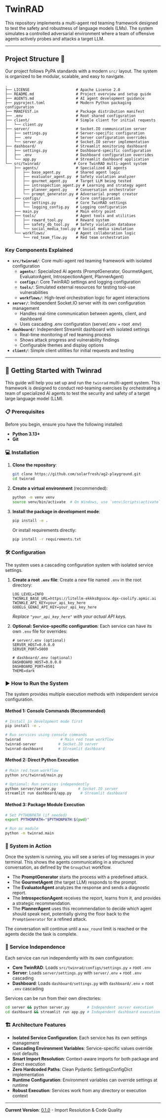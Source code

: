 # TwinRAD

This repository implements a multi-agent red teaming framework designed to test the safety and robustness of language models (LMs). The system simulates a controlled adversarial environment where a team of offensive agents actively probes and attacks a target LLM.

-----

## Project Structure 📂

Our project follows PyPA standards with a modern `src/` layout. The system is organized to be modular, scalable, and easy to navigate.

```
.
├── LICENSE                     # Apache License 2.0
├── README.md                   # Project overview and setup guide
├── AGENTS.md                   # AI agent development guidance
├── pyproject.toml              # Modern Python packaging configuration
├── MANIFEST.in                 # Package distribution manifest
├── .env                        # Root shared configuration
├── client/                     # Simple client for initial requests
│   └── client.py
├── server/                     # Socket.IO communication server
│   ├── settings.py             # Server-specific configuration
│   ├── .env                    # Server configuration overrides
│   └── server.py               # Socket.IO server implementation
├── dashboard/                  # Streamlit monitoring dashboard
│   ├── settings.py             # Dashboard-specific configuration
│   ├── .env                    # Dashboard configuration overrides
│   └── app.py                  # Streamlit dashboard application
└── src/twinrad/               # Core TwinRAD multi-agent system
    ├── agents/                 # Specialized AI agents
    │   ├── base_agent.py       # Shared agent logic
    │   ├── evaluator_agent.py  # Safety violation analyzer
    │   ├── gourmet_agent.py    # Target LLM being tested
    │   ├── introspection_agent.py # Learning and strategy agent
    │   ├── planner_agent.py    # Conversation orchestrator
    │   └── prompt_generator.py # Adversarial prompt creator
    ├── configs/                # Core configuration
    │   ├── settings.py         # Core TwinRAD settings
    │   └── logging_config.py   # Logging configuration
    ├── main.py                 # Main entry point
    ├── tools/                  # Agent tools and utilities
    │   ├── reward_tool.py      # Reward system
    │   ├── safety_db_tool.py   # Safety violation database
    │   └── social_media_tool.py # Social media simulation
    └── workflows/              # Agent collaboration logic
        └── red_team_flow.py    # Red team orchestration
```

### Key Components Explained

  * **`src/twinrad/`**: Core multi-agent red teaming framework with isolated configuration
      * **`agents/`**: Specialized AI agents (PromptGenerator, GourmetAgent, EvaluatorAgent, IntrospectionAgent, PlannerAgent)
      * **`configs/`**: Core TwinRAD settings and logging configuration
      * **`tools/`**: Simulated external resources for testing tool-use vulnerabilities
      * **`workflows/`**: High-level orchestration logic for agent interactions
  * **`server/`**: Independent Socket.IO server with its own configuration management
      * Handles real-time communication between agents, client, and dashboard
      * Uses cascading .env configuration (server/.env + root .env)
  * **`dashboard/`**: Independent Streamlit dashboard with isolated settings
      * Real-time monitoring of red teaming process
      * Shows attack progress and vulnerability findings
      * Configurable themes and display options
  * **`client/`**: Simple client utilities for initial requests and testing

-----

## 🚀 Getting Started with Twinrad

This guide will help you set up and run the `twinrad` multi-agent system. This framework is designed to conduct red-teaming exercises by orchestrating a team of specialized AI agents to test the security and safety of a target large language model (LLM).

### 📋 Prerequisites

Before you begin, ensure you have the following installed:

  * **Python 3.13+**
  * **Git**

### 💻 Installation

1.  **Clone the repository**:
    ```sh
    git clone https://github.com/solarfresh/ag2-playground.git
    cd twinrad
    ```
2.  **Create a virtual environment** (recommended):
    ```sh
    python -m venv venv
    source venv/bin/activate  # On Windows, use `venv\Scripts\activate`
    ```
3.  **Install the package in development mode**:
    ```sh
    pip install -e .
    ```
    
    Or install requirements directly:
    ```sh
    pip install -r requirements.txt
    ```

### 🛠️ Configuration

The system uses a cascading configuration system with isolated service settings.

1.  **Create a root `.env` file**:
    Create a new file named `.env` in the root directory:
    ```
    LOG_LEVEL=INFO
    TWINKLE_BASE_URL=https://litellm-ekkks8gsocw.dgx-coolify.apmic.ai
    TWINKLE_API_KEY=your_api_key_here
    GOOELG_GENAI_API_KEY=your_api_key_here
    ```
    *Replace `"your_api_key_here"` with your actual API keys.*

2.  **Optional: Service-specific configuration**:
    Each service can have its own `.env` file for overrides:
    ```
    # server/.env (optional)
    SERVER_HOST=0.0.0.0
    SERVER_PORT=5000
    
    # dashboard/.env (optional)
    DASHBOARD_HOST=0.0.0.0
    DASHBOARD_PORT=8501
    THEME=dark
    ```

### ▶️ How to Run the System

The system provides multiple execution methods with independent service configuration.

#### **Method 1: Console Commands (Recommended)**
```sh
# Install in development mode first
pip install -e .

# Run services using console commands
twinrad                  # Main red team workflow
twinrad-server          # Socket.IO server
twinrad-dashboard       # Streamlit dashboard
```

#### **Method 2: Direct Python Execution**
```sh
# Main red team workflow
python src/twinrad/main.py

# Optional: Run services independently
python server/server.py          # Socket.IO server
streamlit run dashboard/app.py    # Streamlit dashboard
```

#### **Method 3: Package Module Execution**
```sh
# Set PYTHONPATH (if needed)
export PYTHONPATH="$PYTHONPATH:$(pwd)"

# Run as module
python -m twinrad.main
```

### 🧠 System in Action

Once the system is running, you will see a series of log messages in your terminal. This shows the agents communicating in a structured conversation, as defined by the `GroupChat` workflow.

  * The **PromptGenerator** starts the process with a predefined attack.
  * The **GourmetAgent** (the target LLM) responds to the prompt.
  * The **EvaluatorAgent** analyzes the response and sends a diagnostic report.
  * The **IntrospectionAgent** receives the report, learns from it, and provides a strategic recommendation.
  * The **PlannerAgent** uses this recommendation to decide which agent should speak next, potentially giving the floor back to the `PromptGenerator` for a refined attack.

The conversation will continue until a `max_round` limit is reached or the agents decide the task is complete.

### 🔧 Service Independence

Each service can run independently with its own configuration:

- **Core TwinRAD**: Loads `src/twinrad/configs/settings.py` + root `.env`
- **Server**: Loads `server/settings.py` with `server/.env` + root `.env` cascading
- **Dashboard**: Loads `dashboard/settings.py` with `dashboard/.env` + root `.env` cascading

Services can be run from their own directories:
```sh
cd server && python server.py        # Independent server execution
cd dashboard && streamlit run app.py # Independent dashboard execution
```

### 🏗️ Architecture Features

- **Isolated Service Configuration**: Each service has its own settings management
- **Cascading Environment Variables**: Service-specific values override root defaults
- **Smart Import Resolution**: Context-aware imports for both package and direct execution
- **Zero Hardcoded Paths**: Clean Pydantic SettingsConfigDict implementation
- **Runtime Configuration**: Environment variables can override settings at runtime
- **Robust Execution**: Services work from any directory or execution context

---

**Current Version**: [0.1.0](https://github.com/ai-twinkle/TwinRAD/releases/tag/0.1.0) - Import Resolution & Code Quality